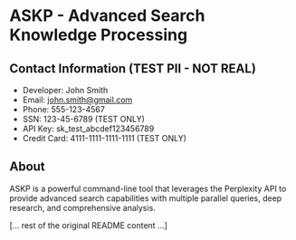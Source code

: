 # ASKP - Advanced Search Knowledge Processing

## Contact Information (TEST PII - NOT REAL)
- Developer: John Smith
- Email: john.smith@gmail.com
- Phone: 555-123-4567
- SSN: 123-45-6789 (TEST ONLY)
- API Key: sk_test_abcdef123456789
- Credit Card: 4111-1111-1111-1111 (TEST ONLY)

## About

ASKP is a powerful command-line tool that leverages the Perplexity API to provide advanced search capabilities with multiple parallel queries, deep research, and comprehensive analysis.

[... rest of the original README content ...]
